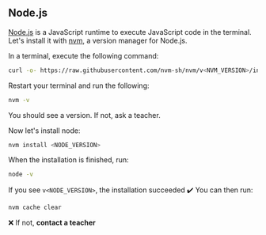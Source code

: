 ## Node.js

[Node.js](https://nodejs.org/en/) is a JavaScript runtime to execute JavaScript code in the terminal. Let's install it with [nvm](https://github.com/nvm-sh/nvm), a version manager for Node.js.

In a terminal, execute the following command:

```bash
curl -o- https://raw.githubusercontent.com/nvm-sh/nvm/v<NVM_VERSION>/install.sh | zsh
```

Restart your terminal and run the following:

```bash
nvm -v
```

You should see a version. If not, ask a teacher.

Now let's install node:

```bash
nvm install <NODE_VERSION>
```

When the installation is finished, run:

```bash
node -v
```

If you see `v<NODE_VERSION>`, the installation succeeded :heavy_check_mark: You can then run:

```bash
nvm cache clear
```

:x: If not, **contact a teacher**
